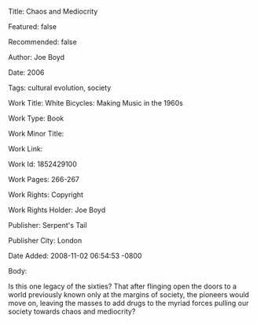 Title: Chaos and Mediocrity

Featured: false

Recommended: false

Author: Joe Boyd

Date: 2006

Tags: cultural evolution, society

Work Title: White Bicycles: Making Music in the 1960s

Work Type: Book

Work Minor Title:  

Work Link: 

Work Id:  1852429100

Work Pages:  266-267

Work Rights:  Copyright

Work Rights Holder:  Joe Boyd

Publisher:  Serpent's Tail

Publisher City:  London

Date Added: 2008-11-02 06:54:53 -0800

Body:

Is this one legacy of the sixties? That after flinging open the doors to a world previously known only at the margins of society, the pioneers would move on, leaving the masses to add drugs to the myriad forces pulling our society towards chaos and mediocrity?


